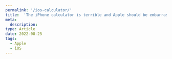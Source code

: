 ```yaml
---
permalink: '/ios-calculator/'
title:  'The iPhone calculator is terrible and Apple should be embarrassed'
meta: 
  description: 
type: Article
date: 2022-08-25
tags:
  - Apple
  - iOS
---
```


